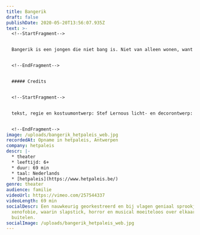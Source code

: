```yaml
---
title: Bangerik
draft: false
publishDate: 2020-05-20T13:56:07.935Z
text: >-
  <!--StartFragment-->


  Bangerik is een jongen die niet bang is. Niet van alleen wonen, want dat doet hij. Niet van spinnenwebben. Niet van het gekraak op de keldertrap. En zeker niet van de spoken in de kamer. Niet van de deurbel die plots gaat. En niet van het meisje dat dan binnen staat en met hem naar buiten wil. Wacht ... naar BUITEN? AAAAAAAAARRRRGGHHHHHH!!!!!!!


  <!--EndFragment-->


  ##### Credits


  <!--StartFragment-->


  tekst, regie en kostuumontwerp: Stef Lernous licht- en decorontwerp: Sven Van Kuijk compositie en live muziek: Jan De Smet spel: Gert Jochems, Kirsten Pieters, Lukas Smolders, Lien Thys, Tine Van den Wyngaert, Chiel van Berkel soundscape: Jef De Smet productie en technische realisatie: Abattoir Fermé, hetpaleis captatie: Beeldstorm (Jan Bosteels)


  <!--EndFragment-->
image: /uploads/bangerik_hetpaleis_web.jpg
recordedAt: Opname in hetpaleis, Antwerpen
company: hetpaleis
descr: |-
  * theater
  * leeftijd: 6+
  * duur: 69 min
  * taal: Nederlands
  * [hetpaleis](https://www.hetpaleis.be/)
genre: theater
audience: familie
videoUrl: https://vimeo.com/257544337
videoLength: 69 min
socialDescr: Een nauwkeurig georkestreerd en bij vlagen geniaal sprookje over
  xenofobie, waarin slapstick, horror en musical moeiteloos over elkaar heen
  buitelen.
socialImage: /uploads/bangerik_hetpaleis_web.jpg
---
```

